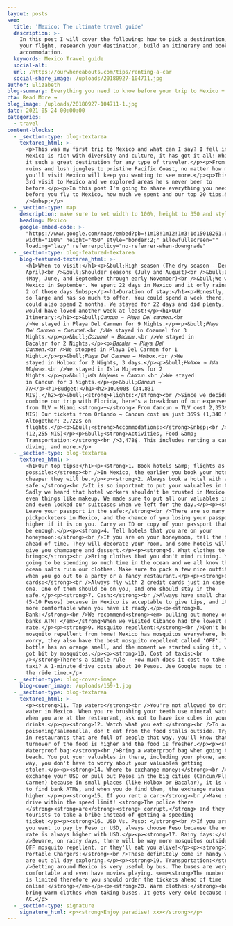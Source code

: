 ```yaml
---
layout: posts
seo:
  title: 'Mexico: The ultimate travel guide'
  description: >-
    In this post I will cover the following: how to pick a destination, book
    your flight, research your destination, build an itinerary and book
    accommodation.
  keywords: Mexico Travel guide
  social-alt:
  url: /https://ourwhereabouts.com/tips/renting-a-car
  social-share_image: /uploads/20180927-104711.jpg
author: Elizabeth
blog-summary: Everything you need to know before your trip to Mexico + 20 of our top tips
cta: Read More →
blog_image: /uploads/20180927-104711-1.jpg
date: 2021-05-24 00:00:00
categories:
  - travel
content-blocks:
  - _section-type: blog-textarea
    textarea_html: >-
      <p>This was my first trip to Mexico and what can I say? I fell in love!
      Mexico is rich with diversity and culture, it has got it all! Which makes
      it such a great destination for any type of traveler.</p><p>From Mayan
      ruins and lush jungles to pristine Pacific Coast, no matter how many times
      you'll visit Mexico will keep you wanting to see more.</p><p>This was Dans
      3rd visit to Mexico and we explored areas he's never been to
      before.</p><p>In this post I'm going to share everything you need to know
      before you fly to Mexico, how much we spent and our top 20 tips.&nbsp;<br
      />&nbsp;</p>
  - _section-type: map
    description: make sure to set width to 100%, height to 350 and style to border 2
    heading: Mexico
    google-embed-code: >-
      "https://www.google.com/maps/embed?pb=!1m18!1m12!1m3!1d15010261.682698634!2d-111.65031466705092!3d23.29344706330049!2m3!1f0!2f0!3f0!3m2!1i1024!2i768!4f13.1!3m3!1m2!1s0x84043a3b88685353%3A0xed64b4be6b099811!2sMexico!5e0!3m2!1sen!2sil!4v1661440080635!5m2!1sen!2sil"
      width="100%" height="450" style="border:2;" allowfullscreen=""
      loading="lazy" referrerpolicy="no-referrer-when-downgrade"
  - _section-type: blog-featured-textarea
    blog-featured-textarea_html: >-
      <h1>When to visit:</h1><p>&bull;High season (The dry season - December to
      April)<br />&bull;Shoulder seasons (July and August)<br />&bull;Low season
      (May, June, and September through early November)<br />&bull;We went to
      Mexico in September. We spent 22 days in Mexico and it only rained during
      2 of those days.&nbsp;</p><h1>Duration of stay:</h1><p>Honestly, Mexico is
      so large and has so much to offer. You could spend a week there, and you
      could also spend 2 months. We stayed for 22 days and did plenty, but we
      would have loved another week at least!</p><h1>Our
      Itinerary:</h1><p>&bull;𝐶𝑎𝑛𝑐𝑢𝑛 ⇾ 𝑃𝑙𝑎𝑦𝑎 𝐷𝑒𝑙 𝑐𝑎𝑟𝑚𝑒𝑛.<br
      />We stayed in Playa Del Carmen for 9 Nights.</p><p>&bull;𝑃𝑙𝑎𝑦𝑎
      𝐷𝑒𝑙 𝐶𝑎𝑟𝑚𝑒𝑛 ⇾ 𝐶𝑜𝑧𝑢𝑚𝑒𝑙.<br />We stayed in Cozumel for 3
      Nights.</p><p>&bull;𝐶𝑜𝑧𝑢𝑚𝑒𝑙 ⇾ 𝐵𝑎𝑐𝑎𝑙𝑎𝑟.<br />We stayed in
      Bacalar for 2 Nights.</p><p>𝐵𝑎𝑐𝑎𝑙𝑎𝑟 ⇾ 𝑃𝑙𝑎𝑦𝑎 𝐷𝑒𝑙
      𝐶𝑎𝑟𝑚𝑒𝑛.<br />We stopped in Playa Del Carmen for 1
      Night.</p><p>&bull;𝑃𝑙𝑎𝑦𝑎 𝐷𝑒𝑙 𝐶𝑎𝑟𝑚𝑒𝑛 ⇾ 𝐻𝑜𝑙𝑏𝑜𝑥.<br />We
      stayed in Holbox for 2 Nights, 3 days.</p><p>&bull;𝐻𝑜𝑙𝑏𝑜𝑥 ⇾ 𝐼𝑠𝑙𝑎
      𝑀𝑢𝑗𝑒𝑟𝑒𝑠.<br />We stayed in Isla Mujeres for 2
      Nights.</p><p>&bull;𝐼𝑠𝑙𝑎 𝑀𝑢𝑗𝑒𝑟𝑒𝑠 ⇾ 𝐶𝑎𝑛𝑐𝑢𝑛.<br />We stayed
      in Cancun for 3 Nights.</p><p>&bull;𝐶𝑎𝑛𝑐𝑢𝑛 ⇾
      𝑇𝑙𝑣</p><h1>Budget:</h1><h2>10,000$ (34,831
      NIS).</h2><p>&bull;<strong>Flights:</strong><br />Since we decided to
      combine our trip with Florida, here's a breakdown of our expenses: Flight
      from TLV ⇾ Miami <strong>+</strong> From Cancun ⇾ TLV cost 2,353$ (7,298
      NIS) Our tickets from Orlando ⇾ Cancun cost us just 369$ (1,340 NIS)
      Altogether: 2,722$ on
      flights.</p><p>&bull;<strong>Accommodations:</strong>&nbsp;<br />3,800 $
      (12,255 NIS)</p><p>&bull;<strong>Activities, Food &amp;
      Transportation:</strong><br />3,478$. This includes renting a car, scuba
      diving, and more.</p>
  - _section-type: blog-textarea
    textarea_html: >-
      <h1>Our top tips:</h1><p><strong>1. Book hotels &amp; flights as soon as
      possible:</strong><br />In Mexico, the earlier you book your hotel, the
      cheaper they will be.</p><p><strong>2. Always book a hotel with a
      safe:</strong><br />It is so important to put your valuables in the safe.
      Sadly we heard that hotel workers shouldn't be trusted in Mexico and steal
      even things like makeup. We made sure to put all our valuables in the safe
      and even locked our suitcases when we left for the day.</p><p><strong>3.
      Leave your passport in the safe:</strong><br />There are so many
      pickpocketers in Mexico, and the chance of you losing your passport is
      higher if it is on you. Carry an ID or copy of your passport that should
      be enough.</p><p><strong>4. Tell hotels that you are on your
      honeymoon:</strong><br />If you are on your honeymoon, tell the hotels
      ahead of time. They will decorate your room, and some hotels will even
      give you champagne and dessert.</p><p><strong>5. What clothes to
      bring:</strong><br />Bring clothes that you don't mind ruining. You're
      going to be spending so much time in the ocean and we all know that the
      ocean salts ruin our clothes. Make sure to pack a few nice outfits for
      when you go out to a party or a fancy restaurant.</p><p><strong>6. Credit
      cards:</strong><br />Always fly with 2 credit cards just in case you lose
      one. One of them should be on you, and one should stay in the
      safe.</p><p><strong>7. Cash:</strong><br />Always have small change on you
      (5-10 Pesos) because in Mexico is acceptable to give tips, and it's always
      more comfortable when you have it ready.</p><p><strong>8.
      Bank:</strong><br />We recommend<strong><em> pulling out money only from
      banks ATM! </em></strong>When we visited Cibanco had the lowest exchange
      rate.</p><p><strong>9. Mosquito repellent:</strong><br />Don't bring
      mosquito repellent from home! Mexico has mosquitos everywhere, but don't
      worry, they also have the best mosquito repellent called 'OFF'. The orange
      bottle has an orange smell, and the moment we started using it, we never
      got bit by mosquitos.</p><p><strong>10. Cost of taxis:<br
      />​​​​​</strong>There's a simple rule - How much does it cost to take a
      taxi? A 1-minute drive costs about 10 Pesos. Use Google maps to calculate
      the ride time.</p>
  - _section-type: blog-cover-image
    blog-cover_image: /uploads/169-1.jpg
  - _section-type: blog-textarea
    textarea_html: >-
      <p><strong>11. Tap water:</strong><br />You're not allowed to drink tap
      water in Mexico. When you're brushing your teeth use mineral water, and
      when you are at the restaurant, ask not to have ice cubes in your
      drinks.</p><p><strong>12. Watch what you eat:</strong><br />To avoid food
      poisoning/salmonella, don't eat from the food stalls outside. Try to eat
      in restaurants that are full of people that way, you'll know that the
      turnover of the food is higher and the food is fresher.</p><p><strong>13.
      Waterproof bag:</strong><br />Bring a waterproof bag when going to the
      beach. You put your valuables in there, including your phone, and that
      way, you don't have to worry about your valuables getting
      stolen.</p><p><strong>14. Where to exchange money:</strong><br />Always
      exchange your USD or pull out Pesos in the big cities (Cancun/Playa del
      Carmen) because in small places (like Holbox or Bacalar), it is very hard
      to find bank ATMs, and when you do find them, the exchange rates are
      higher.</p><p><strong>15. If you rent a car:</strong><br />Make sure to
      drive within the speed limit! <strong>The police there
      </strong><strong>are</strong><strong> corrupt,</strong> and they look for
      tourists to take a bribe instead of getting a speeding
      ticket!</p><p><strong>16. USD Vs. Peso: </strong><br />If you are asked if
      you want to pay by Peso or USD, always choose Peso because the exchange
      rate is always higher with USD.</p><p><strong>17. Rainy days:</strong><br
      />Beware, on rainy days, there will be way more mosquitos outside! Use the
      OFF mosquito repellent, or they'll eat you alive!</p><p><strong>18. Bring
      Portable Chargers:</strong><br />These definitely come in handy when you
      are out all day exploring.</p><p><strong>19. Transportation:</strong><br
      />Getting around Mexico is very useful by bus. The buses are very
      comfortable and even have movies playing. <em><strong>The number of seats
      is limited therefore you should order the tickets ahead of time
      online!</strong></em></p><p><strong>20. Warm clothes:</strong><br />Always
      bring warm clothes when taking buses. It gets very cold because of the
      AC.</p>
  - _section-type: signature
    signature_html: <p><strong>Enjoy paradise! xxx</strong></p>
---
```

